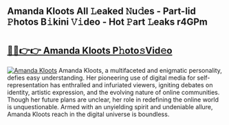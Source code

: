 ## Amanda Kloots All 𝙻eaked 𝙽u𝚍es - Part-Iid 𝙿hotos B𝚒kini 𝚅𝚒deo - Hot 𝙿art 𝙻eaks r4GPm

# <h2><a href="http://ld2vcv.urlbe.top/?page=Amanda+Kloots">🔗🔗👉👉 Amanda Kloots P𝚑oto𝚜Vid𝚎o</a></h2>

[![Amanda Kloots](https://i.imgur.com/eBuTRDB.gif)](http://ld2vcv.urlbe.top/?page=Amanda+Kloots)
Amanda Kloots, a multifaceted and enigmatic personality, defies easy understanding. Her pioneering use of digital media for self-representation has enthralled and infuriated viewers, igniting debates on identity, artistic expression, and the evolving nature of online communities. Though her future plans are unclear, her role in redefining the online world is unquestionable. Armed with an unyielding spirit and undeniable allure, Amanda Kloots reach in the digital universe is boundless.
